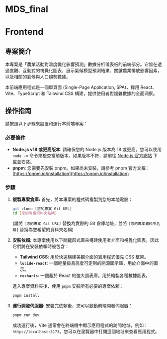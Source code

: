 # MDS_final

# Frontend

## 專案簡介

本專案是「農業活動對溫度變化影響預測」數據分析儀表板的前端部分。它旨在透過直觀、互動式的視覺化圖表，展示氣候模型預測結果、關鍵農業排放影響因素，以及相關的氣候與人口趨勢數據。

本前端應用程式是一個單頁面 (Single-Page Application, SPA)，採用 React、Vite、TypeScript 和 Tailwind CSS 構建，提供使用者對複雜數據的全面洞察。

## 操作指南

請按照以下步驟來設置和運行本前端專案：

### 必要條件

* **Node.js v18 或更高版本**: 請確保您的 Node.js 版本為 18 或更高。您可以使用 `node -v` 命令來檢查當前版本。如果版本不符，請前往 [Node.js 官方網站](https://nodejs.org/) 下載並安裝。
* **pnpm**: 您需要先安裝 pnpm。如果尚未安裝，請參考 pnpm 官方文檔：[https://pnpm.io/installation](https://pnpm.io/installation)

### 步驟

1.  **複製專案倉庫:**
    首先，將本專案的程式碼複製到您的本地電腦：

    ```bash
    git clone [您的專案 Git URL]
    cd [您的專案資料夾名稱]
    ```

    (請將 `[您的專案 Git URL]` 替換為實際的 Git 倉庫地址，並將 `[您的專案資料夾名稱]` 替換為您希望的資料夾名稱)

2.  **安裝依賴:**
    本專案使用以下關鍵函式庫來構建使用者介面和視覺化圖表，因此它們將在安裝依賴時被包含：
    * **Tailwind CSS**: 用於快速構建美觀介面的實用程式優先 CSS 框架。
    * **`lucide-react`**: 一個輕量級且高度可定制的開源圖示庫，用於介面中的圖示。
    * **`recharts`**: 一個基於 React 的強大圖表庫，用於繪製各種數據圖表。

    進入專案資料夾後，使用 `pnpm` 安裝所有必要的專案依賴：

    ```bash
    pnpm install
    ```

3.  **運行開發伺服器:**
    安裝完依賴後，您可以啟動前端開發伺服器：

    ```bash
    pnpm run dev
    ```

    成功運行後，Vite 通常會在終端機中顯示應用程式的訪問地址，例如：`http://localhost:5173`。您可以在瀏覽器中打開這個地址來查看應用程式。

